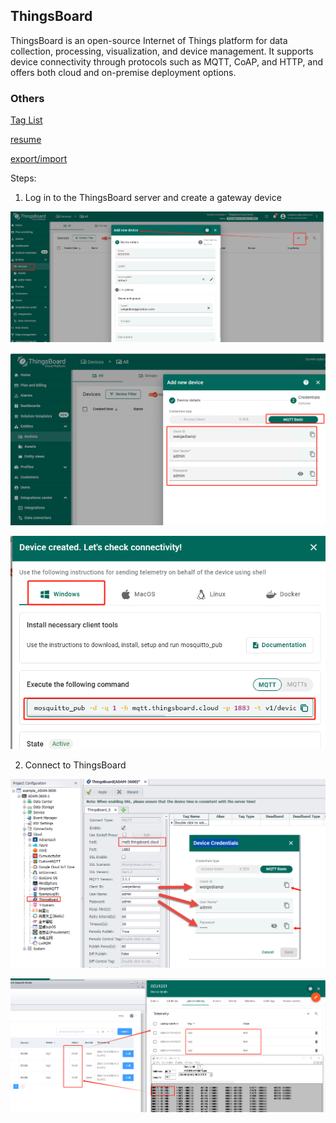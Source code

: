 

## ThingsBoard

ThingsBoard is an open-source Internet of Things platform for data collection, processing, visualization, and device management. It supports device connectivity through protocols such as MQTT, CoAP, and HTTP, and offers both cloud and on-premise deployment options.

### Others

[Tag List](./others/TagList_Setting.html)   

[resume](./others/resume.html)

[export/import](./others/excel.html)


Steps:

1. Log in to the ThingsBoard server and create a gateway device

![](ThingsBoard1.png)

![](ThingsBoard2.png)

![](ThingsBoard3.png)

2. Connect to ThingsBoard

![](ThingsBoard7.png)

![](ThingsBoard8.png)